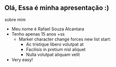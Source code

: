 ## Olá, Essa é minha apresentação :)
sobre mim
+ Meu nome é Rafael Souza Alcantara 
+ Tenho apenas 15 anos
+ss
  - Marker character change forces new list start:
    * Ac tristique libero volutpat at
    + Facilisis in pretium nisl aliquet
    - Nulla volutpat aliquam velit
+ Very easy!






